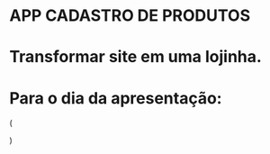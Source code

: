 # APP CADASTRO DE PRODUTOS 


# Transformar site em uma lojinha.

# Para o dia da apresentação:
(
    
)